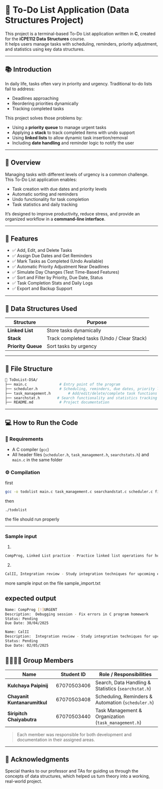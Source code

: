 # 📝 To-Do List Application (Data Structures Project)

This project is a terminal-based To-Do List application written in **C**, created for the **iCPE112 Data Structures** course.  
It helps users manage tasks with scheduling, reminders, priority adjustment, and statistics using key data structures.

---

## 📚 Introduction

In daily life, tasks often vary in priority and urgency. Traditional to-do lists fail to address:
- Deadlines approaching
- Reordering priorities dynamically
- Tracking completed tasks

This project solves those problems by:
- Using a **priority queue** to manage urgent tasks
- Applying a **stack** to track completed items with undo support
- Using **linked lists** to allow dynamic task insertion/removal
- Including **date handling** and reminder logic to notify the user

---
## 📌 Overview

Managing tasks with different levels of urgency is a common challenge.  
This To-Do List application enables:
- Task creation with due dates and priority levels
- Automatic sorting and reminders
- Undo functionality for task completion
- Task statistics and daily tracking

It’s designed to improve productivity, reduce stress, and provide an organized workflow in a **command-line interface**.

---

## 🚀 Features

- ✅ Add, Edit, and Delete Tasks
- ✅ Assign Due Dates and Get Reminders
- ✅ Mark Tasks as Completed (Undo Available)
- ✅ Automatic Priority Adjustment Near Deadlines
- ✅ Simulate Day Changes (Test Time-Based Features)
- ✅ Sort and Filter by Priority, Due Date, Status
- ✅ Task Completion Stats and Daily Logs
- ✅ Export and Backup Support

---

## 🧠 Data Structures Used

| Structure | Purpose |
|-----------|---------|
| **Linked List** | Store tasks dynamically |
| **Stack** | Track completed tasks (Undo / Clear Stack) |
| **Priority Queue** | Sort tasks by urgency |


---


## 📁 File Structure

```bash
📁 ToDoList-DSA/
├── main.c               # Entry point of the program
├── scheduler.h          # Scheduling, reminders, due dates, priority logic
├── task_management.h        # Add/edit/delete/complete task functions
├── searchstat.h        # Search functionality and statistics tracking
├── README.md            # Project documentation
```
---



## 💻 How to Run the Code

### 🧾 Requirements
- A C compiler (`gcc`)
- All header files (`scheduler.h`, `task_management.h`, `searchstats.h`) and `main.c` in the same folder

### ⚙️ Compilation

first
```bash
gcc -o todolist main.c task_management.c searchandstat.c scheduler.c fileio.c
```
then 
```bash
./todolist
```
the file should run properly

---

###  Sample input

1.
```bash
CompProg, Linked List practice - Practice linked list operations for homework, 1, 30/04/2025
```
2.
```bash
CalII, Integration review - Study integration techniques for upcoming exam, 1, 02/05/2025
```
more sample input on the file sample_import.txt

## expected output
```bash
Name: CompProg [!]URGENT
Description:  Debugging session - Fix errors in C program homework
Status: Pending
Due Date: 30/04/2025
```
```bash
Name: CalII
Description:  Integration review - Study integration techniques for upcoming exam
Status: Pending
Due Date: 02/05/2025
```


## 👨‍👩‍👧‍👦 Group Members

| Name                        | Student ID    | Role / Responsibilities                    |
|-----------------------------|---------------|---------------------------------------------|
| **Kulchaya Paipinij**       | 67070503406   | Search, Data Handling & Statistics (`searchstat.h`) |
| **Chayanit Kuntanarumitkul** | 67070503408   | Scheduling, Reminders & Automation (`scheduler.h`) |
| **Siripitch Chaiyabutra**   | 67070503440   | Task Management & Organization (`task_management.h`) |

> Each member was responsible for both development and documentation in their assigned areas.

---

## 🌟 Acknowledgments

Special thanks to our professor and TAs for guiding us through the concepts of data structures, which helped us turn theory into a working, real-world project.




